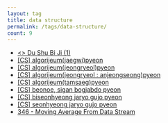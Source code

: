 ```yaml
---
layout: tag
title: data structure
permalink: /tags/data-structure/
count: 9
---
```


- [<<Shu Ju Jie Gou Yu Suan Fa Fen Xi >> Du Shu Bi Ji (1)](https://rikucherry1993.me/posts/2021-07-14%E8%AF%BB%E4%B9%A6%E7%AC%94%E8%AE%B0/)
- [[CS] algorijeum(jaegwi)pyeon](https://iiibreakeriii.github.io/Post13(CSPart2_4))
- [[CS] algorijeum(jeongryeol)pyeon](https://iiibreakeriii.github.io/Post12(CSPart2_3))
- [[CS] algorijeum(jeongryeol : anjeongseong)pyeon](https://iiibreakeriii.github.io/Post11(CSPart2_2))
- [[CS] algorijeum(tamsaeg)pyeon](https://iiibreakeriii.github.io/Post10(CSPart2_1))
- [[CS] beonoe, sigan bogjabdo pyeon](https://iiibreakeriii.github.io/Post9(CSPart1_3))
- [[CS] biseonhyeong jaryo gujo pyeon](https://iiibreakeriii.github.io/Post8(CSPart1_2))
- [[CS] seonhyeong jaryo gujo pyeon](https://iiibreakeriii.github.io/Post7(CSPart1_1))
- [346 - Moving Average From Data Stream](https://www.jasonjson.com/archivers/moving-average-from-data-stream.html)
